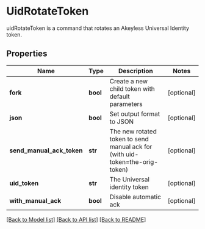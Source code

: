 # UidRotateToken

uidRotateToken is a command that rotates an Akeyless Universal Identity token.
## Properties
Name | Type | Description | Notes
------------ | ------------- | ------------- | -------------
**fork** | **bool** | Create a new child token with default parameters | [optional] 
**json** | **bool** | Set output format to JSON | [optional] 
**send_manual_ack_token** | **str** | The new rotated token to send manual ack for (with uid-token&#x3D;the-orig-token) | [optional] 
**uid_token** | **str** | The Universal identity token | [optional] 
**with_manual_ack** | **bool** | Disable automatic ack | [optional] 

[[Back to Model list]](../README.md#documentation-for-models) [[Back to API list]](../README.md#documentation-for-api-endpoints) [[Back to README]](../README.md)


